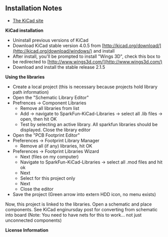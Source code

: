 Installation Notes
----------------

* [The KiCad site](http://kicad.org/)

**KiCad installation**

* Uninstall previous versions of KiCad
* Download KiCad stable version 4.0.5 from [http://kicad.org/download/](http://kicad.org/download/windows/) and install
* After install, you'll be prompted to install "Wings 3D", check this box to be redirected to [http://www.wings3d.com/](http://www.wings3d.com/)
* Download and install the stable release 2.1.5

**Using the libraries**

* Create a local project (this is necessary because projects hold library path information)
* Open the "Schematic Library Editor"
* Prefrences -> Component Libraries
  * Remove all libraries from list
  * Add -> navigate to SparkFun-KiCad-Libraries -> select all .lib files -> open, then hit OK
  * Test by selecting an active library.  All sparkfun libraries should be displayed.  Close the library editor
* Open the "PCB Footprint Editor"
* Preferences -> Footprint Library Manager
  * Remove all (if any) libraries, hit OK
* Preferences -> Footprint Libraries Wizard
  * Next (files on my computer)
  * Navigate to SparkFun-KiCad-Libraries -> select all .mod files and hit ok
  * Next
  * Select for this project only
  * Next
  * Close the editor
* Save the project (Green arrow into extern HDD icon, no menu exists)

Now, this project is linked to the libraries.  Open a schematic and place components.  See KiCad enginursday post for converting from schematic into board (Note: You need to have nets for this to work... not just unconnected components)

**License Information**
